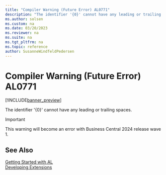 ```yaml
---
title: "Compiler Warning (Future Error) AL0771"
description: "The identifier '{0}' cannot have any leading or trailing spaces."
ms.author: solsen
ms.custom: na
ms.date: 03/20/2023
ms.reviewer: na
ms.suite: na
ms.tgt_pltfrm: na
ms.topic: reference
author: SusanneWindfeldPedersen
---
```

[//]: # (START>DO_NOT_EDIT)
[//]: # (IMPORTANT:Do not edit any of the content between here and the END>DO_NOT_EDIT.)
[//]: # (Any modifications should be made in the .xml files in the ModernDev repo.)
# Compiler Warning (Future Error) AL0771

[!INCLUDE[banner_preview](../includes/banner_preview.md)]

The identifier '{0}' cannot have any leading or trailing spaces.


> [!IMPORTANT]
> This warning will become an error with Business Central 2024 release wave 1.  

[//]: # (IMPORTANT: END>DO_NOT_EDIT)
## See Also  
[Getting Started with AL](../devenv-get-started.md)  
[Developing Extensions](../devenv-dev-overview.md)  